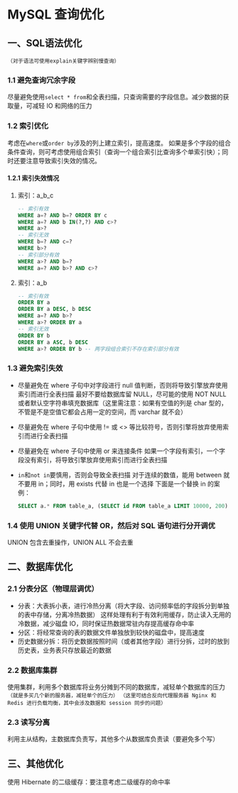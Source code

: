 # MySQL 查询优化

## 一、SQL语法优化

`（对于语法可使用explain关键字辨别慢查询）`

### 1.1 避免查询冗余字段

尽量避免使用`select * from`和全表扫描，只查询需要的字段信息。减少数据的获取量，可减轻 IO 和网络的压力

### 1.2 索引优化

考虑在`where`或`order by`涉及的列上建立索引，提高速度。
如果是多个字段的组合条件查询，则可考虑使用组合索引（查询一个组合索引比查询多个单索引快）；同时还要注意导致索引失效的情况。

#### 1.2.1 索引失效情况

1. 索引：a_b_c

   ````sql
   -- 索引有效
   WHERE a=? AND b=? ORDER BY c
   WHERE a=? AND b IN(?,?) AND c>?
   WHERE a>?
   -- 索引无效
   WHERE b=? AND c=?
   WHERE b>?
   -- 索引部分有效
   WHERE a>? AND b=?
   WHERE a=? AND b>? AND c>?
   ````

2. 索引：a_b

   ````sql
   -- 索引有效
   ORDER BY a
   ORDER BY a DESC, b DESC
   WHERE a=? AND b>?
   WHERE a>? ORDER BY a
   -- 索引无效
   ORDER BY b
   ORDER BY a ASC, b DESC
   WHERE a>? ORDER BY b -- 两字段组合索引不存在索引部分有效
   ````

### 1.3 避免索引失效

* 尽量避免在 where 子句中对字段进行 null 值判断，否则将导致引擎放弃使用索引而进行全表扫描
  最好不要给数据库留 NULL，尽可能的使用 NOT NULL 或者默认空字符串填充数据库（这里需注意：如果有空值的列是 char 型的，不管是不是空值它都会占用一定的空间，而 varchar 就不会）

* 尽量避免在 where 子句中使用 != 或 <> 等比较符号，否则引擎将放弃使用索引而进行全表扫描

* 尽量避免在 where 子句中使用 or 来连接条件
  如果一个字段有索引，一个字段没有索引，将导致引擎放弃使用索引而进行全表扫描

* `in`和`not in`要慎用，否则会导致全表扫描
  对于连续的数值，能用 between 就不要用 in；同时，用 exists 代替 in 也是一个选择
  下面是一个替换 in 的案例：

  ````sql
  SELECT a.* FROM table_a, (SELECT id FROM table_a LIMIT 10000, 200) b WHERE a.id=b.id
  ````

### 1.4 使用 UNION 关键字代替 OR，然后对 SQL 语句进行分开调优

UNION 包含去重操作，UNION ALL 不会去重

## 二、数据库优化

### 2.1 分表分区（物理层调优）

* 分表：大表拆小表，进行冷热分离（将大字段、访问频率低的字段拆分到单独的表中存储，分离冷热数据）
  这样处理有利于有效利用缓存，防止读入无用的冷数据，减少磁盘 IO，同时保证热数据常驻内存提高缓存命中率
* 分区：将经常查询的表的数据文件单独放到较快的磁盘中，提高速度
* 历史数据分拆：将历史数据按照时间（或者其他字段）进行分拆，过时的放到历史表，业务表只存放最近的数据

### 2.2 数据库集群

使用集群，利用多个数据库将业务分摊到不同的数据库，减轻单个数据库的压力
`（就是多买几个新的服务器，减轻单个的压力）`
`（这里可结合反向代理服务器 Nginx 和 Redis 进行负载均衡，其中会涉及数据和 session 同步的问题）`

### 2.3 读写分离

利用主从结构，主数据库负责写，其他多个从数据库负责读（要避免多个写）

## 三、其他优化

使用 Hibernate 的二级缓存：要注意考虑二级缓存的命中率